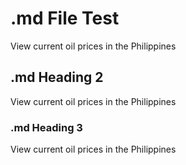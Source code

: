 # .md File Test
View current oil prices in the Philippines

## .md Heading 2
View current oil prices in the Philippines

### .md Heading 3
View current oil prices in the Philippines

